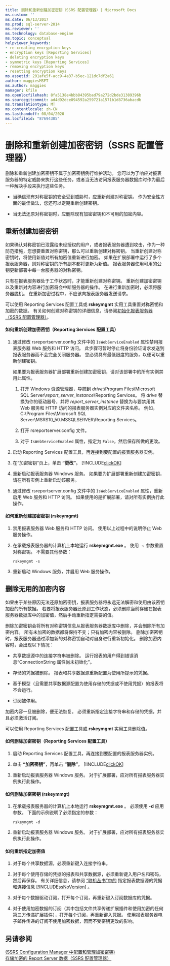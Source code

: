 ```yaml
---
title: 删除和重新创建加密密钥（SSRS 配置管理器）| Microsoft Docs
ms.custom: ''
ms.date: 06/13/2017
ms.prod: sql-server-2014
ms.reviewer: ''
ms.technology: database-engine
ms.topic: conceptual
helpviewer_keywords:
- re-creating encryption keys
- encryption keys [Reporting Services]
- deleting encryption keys
- symmetric keys [Reporting Services]
- removing encryption keys
- resetting encryption keys
ms.assetid: 201afe5f-acc9-4a37-b5ec-121dc7df2a61
author: maggiesMSFT
ms.author: maggies
manager: kfile
ms.openlocfilehash: 8fa5138e4bbb84395bad79a272d2bde31389396b
ms.sourcegitcommit: ad4d92dce894592a259721a1571b1d8736abacdb
ms.translationtype: MT
ms.contentlocale: zh-CN
ms.lasthandoff: 08/04/2020
ms.locfileid: "87694305"
---
```

# <a name="delete-and-re-create-encryption-keys--ssrs-configuration-manager"></a>删除和重新创建加密密钥（SSRS 配置管理器）
  删除和重新创建加密密钥不属于加密密钥例行维护活动。 您可以为了响应对报表服务器的特定威胁来执行这些任务，或者当无法访问报表服务器数据库时作为最后一种解决手段来执行这些任务。  
  
-   当确信现有对称密钥的安全受到威胁时，应重新创建对称密钥。 作为安全性方面的最佳做法，您还可以定期重新创建密钥。  
  
-   当无法还原对称密钥时，应删除现有加密密钥和不可用的加密内容。  
  
## <a name="re-creating-encryption-keys"></a>重新创建加密密钥  
 如果确认对称密钥已泄露给未经授权的用户，或者报表服务器遭到攻击，作为一种防范措施，您想要重置对称密钥，那么可以重新创建对称密钥。 当重新创建对称密钥时，将使用新值对所有加密值重新进行加密。 如果在扩展部署中运行了多个报表服务器，则对称密钥的所有副本都将更新为新值。 报表服务器使用可用的公钥更新部署中每一台服务器的对称密钥。  
  
 只有在报表服务器处于工作状态时，才能重新创建对称密钥。 重新创建加密密钥以及重新对内容进行加密将会中断服务器的操作。 在进行重新加密时，必须将服务器脱机。 在重新加密过程中，不应该向报表服务器发送请求。  
  
 可以使用 Reporting Services 配置工具或 **rskeymgmt** 实用工具重置对称密钥和加密的数据。 有关如何创建对称密钥的详细信息，请参阅[初始化报表服务器（SSRS 配置管理器）](ssrs-encryption-keys-initialize-a-report-server.md)。  
  
#### <a name="how-to-re-create-encryption-keys-reporting-services-configuration-tool"></a>如何重新创建加密密钥（Reporting Services 配置工具）  
  
1.  通过修改 rsreportserver.config 文件中的 `IsWebServiceEnabled` 属性禁用报表服务器 Web 服务和 HTTP 访问。 此步骤可暂时停止将身份验证请求发送到报表服务器而不会完全关闭服务器。 您必须具有最低限度的服务，以便可以重新创建密钥。  
  
     如果要为报表服务器扩展部署重新创建加密密钥，请对该部署中的所有实例禁用此属性。  
  
    1.  打开 Windows 资源管理器，导航到 *drive*:\Program Files\Microsoft SQL Server\\*report_server_instance*\Reporting Services。 将 *drive* 替换为你的驱动器号，并将 *report_server_instance* 替换为与要禁用其 Web 服务和 HTTP 访问的报表服务器实例对应的文件夹名称。 例如，C:\Program Files\Microsoft SQL Server\MSRS10_50.MSSQLSERVER\Reporting Services。  
  
    2.  打开 rsreportserver.config 文件。  
  
    3.  对于 `IsWebServiceEnabled` 属性，指定为 `False`，然后保存所做的更改。  
  
2.  启动 Reporting Services 配置工具，再连接到要配置的报表服务器实例。  
  
3.  在“加密密钥”页上，单击 **“更改”**。 [!INCLUDE[clickOK](../../includes/clickok-md.md)]  
  
4.  重新启动报表服务器 Windows 服务。 如果要为扩展部署重新创建加密密钥，请在所有实例上重新启动该服务。  
  
5.  通过修改 rsreportserver.config 文件中的 `IsWebServiceEnabled` 属性，重新启用 Web 服务和 HTTP 访问。 如果使用的是扩展部署，请对所有实例执行此操作。  
  
#### <a name="how-to-re-create-encryption-keys-rskeymgmt"></a>如何重新创建加密密钥 (rskeymgmt)  
  
1.  禁用报表服务器 Web 服务和 HTTP 访问。 使用以上过程中的说明停止 Web 服务操作。  
  
2.  在承载报表服务器的计算机上本地运行 **rskeymgmt.exe** 。 使用 `-s` 参数重置对称密钥。 不需要其他参数：  
  
    ```  
    rskeymgmt -s  
    ```  
  
3.  重新启动 Windows 服务，并启用 Web 服务操作。  
  
## <a name="deleting-unusable-encrypted-content"></a>删除无用的加密内容  
 如果由于某些原因无法还原加密密钥，报表服务器将永远无法解密和使用由该密钥加密的所有数据。 若要将报表服务器还原到工作状态，必须删除当前存储在报表服务器数据库中的加密值，然后手动重新指定需要的值。  
  
 删除加密密钥会将所有对称密钥信息从报表服务器数据库中删除，并会删除所有加密内容。 所有未加密的数据都将保持不变；只有加密内容被删除。 删除加密密钥时，报表服务器通过添加新的对称密钥自动对自身进行重新初始化。 删除加密内容时，会出现以下情况：  
  
-   共享数据源中的连接字符串被删除。 运行报表的用户得到错误消息“ConnectionString 属性尚未初始化”。  
  
-   存储的凭据被删除。 报表和共享数据源重新配置为使用所提示的凭据。  
  
-   基于模型（且需要共享数据源配置为使用存储的凭据或不使用凭据）的报表将不会运行。  
  
-   订阅被停用。  
  
 加密内容一旦被删除，便无法恢复。 必须重新指定连接字符串和存储的凭据，并且必须激活订阅。  
  
 可以使用 Reporting Services 配置工具或 **rskeymgmt** 实用工具删除值。  
  
#### <a name="how-to-delete-encryption-keys-reporting-services-configuration-tool"></a>如何删除加密密钥（Reporting Services 配置工具）  
  
1.  启动 Reporting Services 配置工具，再连接到要配置的报表服务器实例。  
  
2.  单击 **“加密密钥”**，再单击 **“删除”**。 [!INCLUDE[clickOK](../../includes/clickok-md.md)]  
  
3.  重新启动报表服务器 Windows 服务。 对于扩展部署，应对所有报表服务器实例执行此操作。  
  
#### <a name="how-to-delete-encryption-keys-rskeymmgt"></a>如何删除加密密钥 (rskeymmgt)  
  
1.  在承载报表服务器的计算机上本地运行 **rskeymgmt.exe** 。 必须使用 **-d** 应用参数。 下面的示例说明了必须指定的参数：  
  
    ```  
    rskeymgmt -d  
    ```  
  
2.  重新启动报表服务器 Windows 服务。 对于扩展部署，应对所有报表服务器实例执行此操作。  
  
#### <a name="how-to-re-specify-encrypted-values"></a>如何重新指定加密值  
  
1.  对于每个共享数据源，必须重新键入连接字符串。  
  
2.  对于每个使用存储的凭据的报表和共享数据源，必须重新键入用户名和密码，然后再保存。 有关详细信息，请参阅 [“联机丛书”中的](../../integration-services/connection-manager/data-sources.md) 指定报表数据源的凭据和连接信息 [!INCLUDE[ssNoVersion](../../includes/ssnoversion-md.md)] 。  
  
3.  对于每个数据驱动订阅，打开每个订阅，再重新键入订阅数据库的凭据。  
  
4.  对于使用加密数据的订阅（其中包括文件共享传递扩展插件和使用加密的任何第三方传递扩展插件），打开每个订阅，再重新键入凭据。 使用报表服务器电子邮件传递的订阅不使用加密数据，因而不受密钥更改的影响。  
  
## <a name="see-also"></a>另请参阅  
 [&#40;SSRS Configuration Manager 中配置和管理加密密钥&#41;](ssrs-encryption-keys-manage-encryption-keys.md)   
 [存储加密的 Report Server 数据（SSRS 配置管理器）](ssrs-encryption-keys-store-encrypted-report-server-data.md)  
  
  
